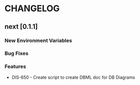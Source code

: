# CHANGELOG

## next [0.1.1]

### New Environment Variables

### Bug Fixes

### Features

- DIS-650 - Create script to create DBML doc for DB Diagrams